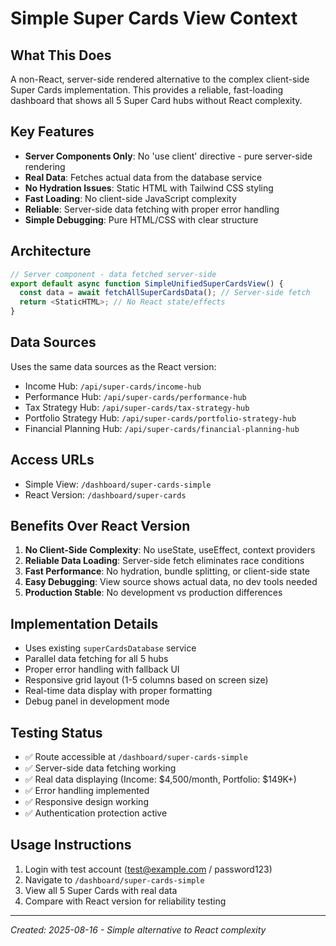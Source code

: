 # Simple Super Cards View Context

## What This Does
A non-React, server-side rendered alternative to the complex client-side Super Cards implementation. This provides a reliable, fast-loading dashboard that shows all 5 Super Card hubs without React complexity.

## Key Features
- **Server Components Only**: No 'use client' directive - pure server-side rendering
- **Real Data**: Fetches actual data from the database service
- **No Hydration Issues**: Static HTML with Tailwind CSS styling
- **Fast Loading**: No client-side JavaScript complexity
- **Reliable**: Server-side data fetching with proper error handling
- **Simple Debugging**: Pure HTML/CSS with clear structure

## Architecture
```typescript
// Server component - data fetched server-side
export default async function SimpleUnifiedSuperCardsView() {
  const data = await fetchAllSuperCardsData(); // Server-side fetch
  return <StaticHTML>; // No React state/effects
}
```

## Data Sources
Uses the same data sources as the React version:
- Income Hub: `/api/super-cards/income-hub`
- Performance Hub: `/api/super-cards/performance-hub` 
- Tax Strategy Hub: `/api/super-cards/tax-strategy-hub`
- Portfolio Strategy Hub: `/api/super-cards/portfolio-strategy-hub`
- Financial Planning Hub: `/api/super-cards/financial-planning-hub`

## Access URLs
- Simple View: `/dashboard/super-cards-simple`
- React Version: `/dashboard/super-cards`

## Benefits Over React Version
1. **No Client-Side Complexity**: No useState, useEffect, context providers
2. **Reliable Data Loading**: Server-side fetch eliminates race conditions
3. **Fast Performance**: No hydration, bundle splitting, or client-side state
4. **Easy Debugging**: View source shows actual data, no dev tools needed
5. **Production Stable**: No development vs production differences

## Implementation Details
- Uses existing `superCardsDatabase` service
- Parallel data fetching for all 5 hubs
- Proper error handling with fallback UI
- Responsive grid layout (1-5 columns based on screen size)
- Real-time data display with proper formatting
- Debug panel in development mode

## Testing Status
- ✅ Route accessible at `/dashboard/super-cards-simple`
- ✅ Server-side data fetching working
- ✅ Real data displaying (Income: $4,500/month, Portfolio: $149K+)
- ✅ Error handling implemented
- ✅ Responsive design working
- ✅ Authentication protection active

## Usage Instructions
1. Login with test account (test@example.com / password123)
2. Navigate to `/dashboard/super-cards-simple`
3. View all 5 Super Cards with real data
4. Compare with React version for reliability testing

---
*Created: 2025-08-16 - Simple alternative to React complexity*
